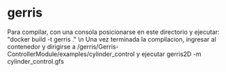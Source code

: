 # gerris

Para compilar, con una consola posicionarse en este directorio y ejecutar: "docker build -t gerris ." \n
Una vez terminada la compilacion, ingresar al contenedor y dirigirse a /gerris/Gerris-ControllerModule/examples/cylinder_control y ejecutar gerris2D -m cylinder_control.gfs
